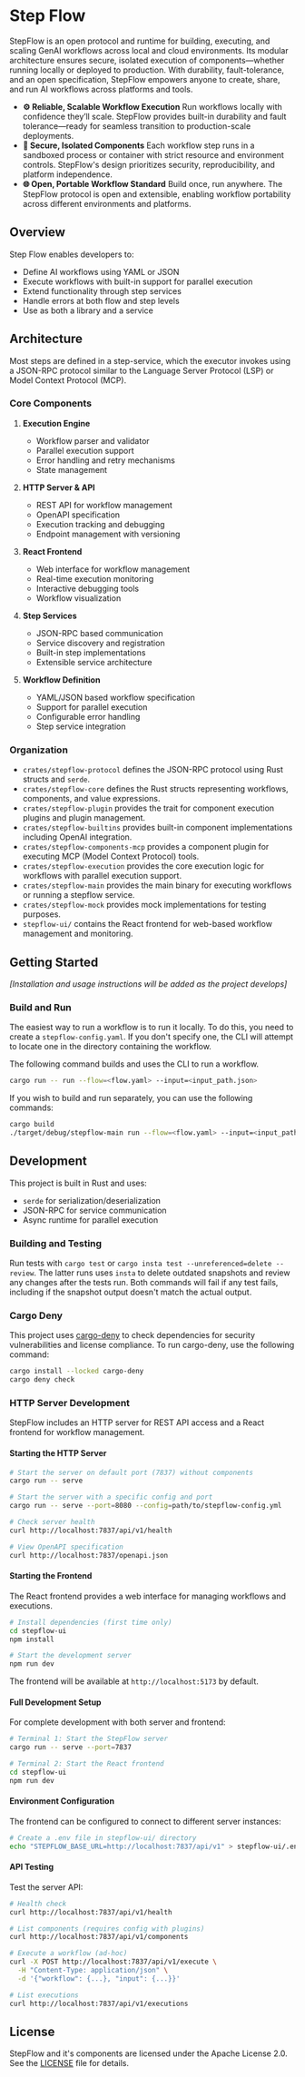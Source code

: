 # Step Flow

StepFlow is an open protocol and runtime for building, executing, and scaling GenAI workflows across local and cloud environments. Its modular architecture ensures secure, isolated execution of components—whether running locally or deployed to production. With durability, fault-tolerance, and an open specification, StepFlow empowers anyone to create, share, and run AI workflows across platforms and tools.

- **⚙️ Reliable, Scalable Workflow Execution**
   Run workflows locally with confidence they’ll scale. StepFlow provides built-in durability and fault tolerance—ready for seamless transition to production-scale deployments.
- **🔐 Secure, Isolated Components**
   Each workflow step runs in a sandboxed process or container with strict resource and environment controls. StepFlow's design prioritizes security, reproducibility, and platform independence.
- **🌐 Open, Portable Workflow Standard**
   Build once, run anywhere. The StepFlow protocol is open and extensible, enabling workflow portability across different environments and platforms.

## Overview

Step Flow enables developers to:
- Define AI workflows using YAML or JSON
- Execute workflows with built-in support for parallel execution
- Extend functionality through step services
- Handle errors at both flow and step levels
- Use as both a library and a service

## Architecture

Most steps are defined in a step-service, which the executor invokes using a JSON-RPC protocol similar to the Language Server Protocol (LSP) or Model Context Protocol (MCP).

### Core Components

1. **Execution Engine**
   - Workflow parser and validator
   - Parallel execution support
   - Error handling and retry mechanisms
   - State management

2. **HTTP Server & API**
   - REST API for workflow management
   - OpenAPI specification
   - Execution tracking and debugging
   - Endpoint management with versioning

3. **React Frontend**
   - Web interface for workflow management
   - Real-time execution monitoring
   - Interactive debugging tools
   - Workflow visualization

4. **Step Services**
   - JSON-RPC based communication
   - Service discovery and registration
   - Built-in step implementations
   - Extensible service architecture

5. **Workflow Definition**
   - YAML/JSON based workflow specification
   - Support for parallel execution
   - Configurable error handling
   - Step service integration

### Organization

- `crates/stepflow-protocol` defines the JSON-RPC protocol using Rust structs and `serde`.
- `crates/stepflow-core` defines the Rust structs representing workflows, components, and value expressions.
- `crates/stepflow-plugin` provides the trait for component execution plugins and plugin management.
- `crates/stepflow-builtins` provides built-in component implementations including OpenAI integration.
- `crates/stepflow-components-mcp` provides a component plugin for executing MCP (Model Context Protocol) tools.
- `crates/stepflow-execution` provides the core execution logic for workflows with parallel execution support.
- `crates/stepflow-main` provides the main binary for executing workflows or running a stepflow service.
- `crates/stepflow-mock` provides mock implementations for testing purposes.
- `stepflow-ui/` contains the React frontend for web-based workflow management and monitoring.

## Getting Started

*[Installation and usage instructions will be added as the project develops]*

### Build and Run

The easiest way to run a workflow is to run it locally.
To do this, you need to create a `stepflow-config.yaml`.
If you don't specify one, the CLI will attempt to locate one in the directory containing the workflow.

The following command builds and uses the CLI to run a workflow.

```sh
cargo run -- run --flow=<flow.yaml> --input=<input_path.json>
```

If you wish to build and run separately, you can use the following commands:

```sh
cargo build
./target/debug/stepflow-main run --flow=<flow.yaml> --input=<input_path.json>
```

## Development

This project is built in Rust and uses:
- `serde` for serialization/deserialization
- JSON-RPC for service communication
- Async runtime for parallel execution

### Building and Testing

Run tests with `cargo test` or `cargo insta test --unreferenced=delete --review`.
The latter runs uses `insta` to delete outdated snapshots and review any changes after the tests run.
Both commands will fail if any test fails, including if the snapshot output doesn't match the actual output.

### Cargo Deny

This project uses [cargo-deny](https://github.com/EmbarkStudios/cargo-deny) to check dependencies for security vulnerabilities and license compliance.
To run cargo-deny, use the following command:

```sh
cargo install --locked cargo-deny
cargo deny check
```

### HTTP Server Development

StepFlow includes an HTTP server for REST API access and a React frontend for workflow management.

#### Starting the HTTP Server

```bash
# Start the server on default port (7837) without components
cargo run -- serve

# Start the server with a specific config and port
cargo run -- serve --port=8080 --config=path/to/stepflow-config.yml

# Check server health
curl http://localhost:7837/api/v1/health

# View OpenAPI specification
curl http://localhost:7837/openapi.json
```

#### Starting the Frontend

The React frontend provides a web interface for managing workflows and executions.

```bash
# Install dependencies (first time only)
cd stepflow-ui
npm install

# Start the development server
npm run dev
```

The frontend will be available at `http://localhost:5173` by default.

#### Full Development Setup

For complete development with both server and frontend:

```bash
# Terminal 1: Start the StepFlow server
cargo run -- serve --port=7837

# Terminal 2: Start the React frontend
cd stepflow-ui
npm run dev
```

#### Environment Configuration

The frontend can be configured to connect to different server instances:

```bash
# Create a .env file in stepflow-ui/ directory
echo "STEPFLOW_BASE_URL=http://localhost:7837/api/v1" > stepflow-ui/.env
```

#### API Testing

Test the server API:

```bash
# Health check
curl http://localhost:7837/api/v1/health

# List components (requires config with plugins)
curl http://localhost:7837/api/v1/components

# Execute a workflow (ad-hoc)
curl -X POST http://localhost:7837/api/v1/execute \
  -H "Content-Type: application/json" \
  -d '{"workflow": {...}, "input": {...}}'

# List executions
curl http://localhost:7837/api/v1/executions
```

## License

StepFlow and it's components are licensed under the Apache License 2.0.
See the [LICENSE](LICENSE) file for details.